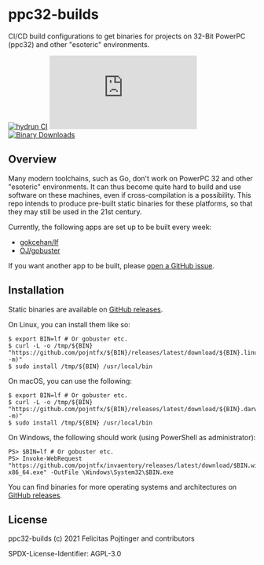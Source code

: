 # ppc32-builds

CI/CD build configurations to get binaries for projects on 32-Bit PowerPC (ppc32) and other "esoteric" environments.

[![hydrun CI](https://github.com/pojntfx/ppc32-builds/actions/workflows/hydrun.yaml/badge.svg)](https://github.com/pojntfx/ppc32-builds/actions/workflows/hydrun.yaml)
[![Matrix](https://img.shields.io/matrix/ppc32-builds:matrix.org)](https://matrix.to/#/#ppc32-builds:matrix.org?via=matrix.org)
[![Binary Downloads](https://img.shields.io/github/downloads/pojntfx/ppc32-builds/total?label=binary%20downloads)](https://github.com/pojntfx/ppc32-builds/releases)

## Overview

Many modern toolchains, such as Go, don't work on PowerPC 32 and other "esoteric" environments. It can thus become quite hard to build and use software on these machines, even if cross-compilation is a possibility. This repo intends to produce pre-built static binaries for these platforms, so that they may still be used in the 21st century.

Currently, the following apps are set up to be built every week:

- [gokcehan/lf](https://github.com/gokcehan/lf)
- [OJ/gobuster](https://github.com/OJ/gobuster)

If you want another app to be built, please [open a GitHub issue](https://github.com/pojntfx/ppc32-builds/issues/new).

## Installation

Static binaries are available on [GitHub releases](https://github.com/pojntfx/invaentory/releases).

On Linux, you can install them like so:

```shell
$ export BIN=lf # Or gobuster etc.
$ curl -L -o /tmp/${BIN} "https://github.com/pojntfx/${BIN}/releases/latest/download/${BIN}.linux-$(uname -m)"
$ sudo install /tmp/${BIN} /usr/local/bin
```

On macOS, you can use the following:

```shell
$ export BIN=lf # Or gobuster etc.
$ curl -L -o /tmp/${BIN} "https://github.com/pojntfx/${BIN}/releases/latest/download/${BIN}.darwin-$(uname -m)"
$ sudo install /tmp/${BIN} /usr/local/bin
```

On Windows, the following should work (using PowerShell as administrator):

```shell
PS> $BIN=lf # Or gobuster etc.
PS> Invoke-WebRequest "https://github.com/pojntfx/invaentory/releases/latest/download/$BIN.windows-x86_64.exe" -OutFile \Windows\System32\$BIN.exe
```

You can find binaries for more operating systems and architectures on [GitHub releases](https://github.com/pojntfx/invaentory/releases).

## License

ppc32-builds (c) 2021 Felicitas Pojtinger and contributors

SPDX-License-Identifier: AGPL-3.0
